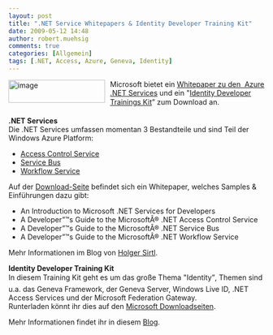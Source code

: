 ```yaml
---
layout: post
title: ".NET Service Whitepapers & Identity Developer Training Kit"
date: 2009-05-12 14:48
author: robert.muehsig
comments: true
categories: [Allgemein]
tags: [.NET, Access, Azure, Geneva, Identity]
---
```

<p><a href="{{BASE_PATH}}/assets/wp-images/image728.png"><img style="border-bottom: 0px; border-left: 0px; margin: 0px 10px 0px 0px; display: inline; border-top: 0px; border-right: 0px" title="image" border="0" alt="image" align="left" src="{{BASE_PATH}}/assets/wp-images/image-thumb706.png" width="190" height="45" /></a> </p>  <p>Microsoft bietet ein <a href="http://blogs.msdn.com/hsirtl/archive/2009/05/12/neue-whitepapers-zu-net-services.aspx">Whitepaper zu den&#160; Azure .NET Services</a> und ein "<a href="http://blogs.msdn.com/vbertocci/archive/2009/05/11/announcing-the-identity-developer-training-kit.aspx">Identity Developer Trainings Kit</a>” zum Download an.</p> 
<!--more-->
  <p><strong>.NET Services</strong>    <br />Die .NET Services umfassen momentan 3 Bestandteile und sind Teil der Windows Azure Platform:</p>  <ul>   <li><a href="http://www.microsoft.com/azure/accesscontrol.mspx">Access Control Service</a></li>    <li><a href="http://www.microsoft.com/azure/servicebus.mspx">Service Bus</a></li>    <li><a href="http://www.microsoft.com/azure/workflow.mspx">Workflow Service</a></li> </ul>  <p>Auf der <a href="http://www.microsoft.com/downloads/details.aspx?FamilyID=5057e2b3-c8e5-4b26-a601-ff9621589ce3&amp;DisplayLang=en">Download-Seite</a> befindet sich ein Whitepaper, welches Samples &amp; Einführungen dazu gibt:</p>  <ul>   <li>An Introduction to Microsoft .NET Services for Developers</li>    <li>A Developer”™s Guide to the MicrosoftÂ® .NET Access Control Service </li>    <li>A Developer”™s Guide to the MicrosoftÂ® .NET Service Bus </li>    <li>A Developer”™s Guide to the MicrosoftÂ® .NET Workflow Service </li> </ul>  <p>Mehr Informationen im Blog von <a href="http://blogs.msdn.com/hsirtl/archive/2009/05/12/neue-whitepapers-zu-net-services.aspx">Holger Sirtl</a>.</p>  <p><strong>Identity Developer Training Kit     <br /></strong>In diesem Training Kit geht es um das große Thema "Identity”, Themen sind u.a. das Geneva Framework, der Geneva Server, Windows Live ID, .NET Access Services und der Microsoft Federation Gateway.    <br />Runterladen könnt ihr dies auf den <a href="http://www.microsoft.com/downloads/details.aspx?displaylang=en&amp;FamilyID=c3e315fa-94e2-4028-99cb-904369f177c0">Microsoft Downloadseiten</a>.</p>  <p>Mehr Informationen findet ihr in diesem <a href="http://blogs.msdn.com/vbertocci/archive/2009/05/11/announcing-the-identity-developer-training-kit.aspx">Blog</a>.</p>
